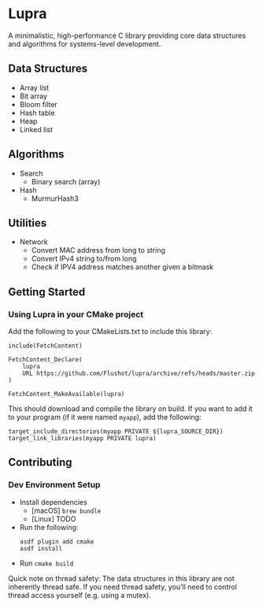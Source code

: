 # Lupra
A minimalistic, high-performance C library providing core data structures and algorithms for systems-level development.

## Data Structures
- Array list
- Bit array
- Bloom filter
- Hash table
- Heap
- Linked list

## Algorithms
- Search
  - Binary search (array)
- Hash
  - MurmurHash3

## Utilities
- Network
  - Convert MAC address from long to string
  - Convert IPv4 string to/from long
  - Check if IPV4 address matches another given a bitmask

## Getting Started

### Using Lupra in your CMake project

Add the following to your CMakeLists.txt to include this library:
```
include(FetchContent)

FetchContent_Declare(
    lupra
    URL https://github.com/Flushot/lupra/archive/refs/heads/master.zip
)

FetchContent_MakeAvailable(lupra)
```

This should download and compile the library on build. If you want to add it to your program (if it were named 
`myapp`), add the following:
```
target_include_directories(myapp PRIVATE ${lupra_SOURCE_DIR})
target_link_libraries(myapp PRIVATE lupra)
```

## Contributing

### Dev Environment Setup
- Install dependencies
  - [macOS] `brew bundle`
  - [Linux] TODO
- Run the following:
    ```shell
    asdf plugin add cmake
    asdf install
    ```
- Run `cmake build`

Quick note on thread safety: The data structures in this library are not inherently thread safe. If you need thread
safety, you'll need to control thread access yourself (e.g. using a mutex).
